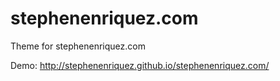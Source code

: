 stephenenriquez.com
==========

Theme for stephenenriquez.com

Demo: http://stephenenriquez.github.io/stephenenriquez.com/
